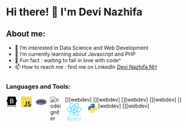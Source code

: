 # Hi there! 👋 I'm Devi Nazhifa

## About me:
- 👀 I’m interested in Data Science and Web Development
- 🌱 I’m currently learning about Javascript and PHP
- 💞️ Fun fact : waiting to fall in love with code^
- 📫 How to reach me : find me on LinkedIn [Devi Nazhifa NH](https://www.linkedin.com/in/devinazhifa/)

##
<h3 align="left">Languages and Tools:</h3>
[<img align="left" alt="Bootstrap" width="30px" src="https://raw.githubusercontent.com/devicons/devicon/master/icons/bootstrap/bootstrap-plain-wordmark.svg" style="padding-right:10px;" />][webdev]
[<img align="left" alt="Javascript" width="30px" src="https://raw.githubusercontent.com/devicons/devicon/master/icons/javascript/javascript-original.svg" style="padding-right:10px;" />][webdev]
[<img align="left" alt="Php" width="30px" src="https://raw.githubusercontent.com/devicons/devicon/master/icons/php/php-original.svg" style="padding-right:10px;" />][webdev]
[<img align="left" alt="codeigniter" width="30px" src="https://cdn.worldvectorlogo.com/logos/codeigniter.svg" style="padding-right:10px;" />][webdev]
[<img align="left" alt="ReactJs" width="50px" src="https://raw.githubusercontent.com/devicons/devicon/master/icons/react/react-original-wordmark.svg" style="padding-right:10px;" />][webdev]
[<img align="left" alt="Python" width="30px" src="https://raw.githubusercontent.com/devicons/devicon/master/icons/python/python-original.svg" style="padding-right:0px;" />][webdev]

